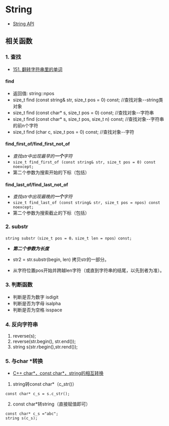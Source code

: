 # String

* [String API](http://www.cplusplus.com/reference/string/string/)

## 相关函数

### 1. 查找

* [151. 翻转字符串里的单词](https://leetcode-cn.com/problems/reverse-words-in-a-string/submissions/)

#### find

* 返回值: string::npos
* size_t find (const string& str, size_t pos = 0) const;  //查找对象--string类对象
* size_t find (const char* s, size_t pos = 0) const; //查找对象--字符串
* size_t find (const char* s, size_t pos, size_t n) const;  //查找对象--字符串的前n个字符
* size_t find (char c, size_t pos = 0) const;  //查找对象--字符

#### find_first_of/find_first_not_of

* *查找str中出现最早的**一个**字符*
* `size_t find_first_of (const string& str, size_t pos = 0) const noexcept;`
* 第二个参数为搜索开始的下标（包括）

#### find_last_of/find_last_not_of

* *查找str中出现最晚的**一个**字符*
* `size_t find_last_of (const string& str, size_t pos = npos) const noexcept;`
* 第二个参数为搜索截止的下标（包括）

### 2. substr

```
string substr（size_t pos = 0，size_t len = npos）const;
```

* ***第二个参数为长度***

* str2 = str.substr(begin, len) 拷贝str的一部分。
* 从字符位置pos开始并跨越len字符（或直到字符串的结尾，以先到者为准）。

### 3. 判断函数

* 判断是否为数字 isdigit
* 判断是否为字母 isalpha
* 判断是否为空格 isspace

### 4. 反向字符串

1. reverse(s);
2. reverse(str.begin(), str.end());
3. string s(str.rbegin(),str.rend());

### 5. 与char \*转换

* [C++ char*，const char*，string的相互转换](https://www.cnblogs.com/wuyepeng/p/9729943.html)

1. string转const char*（c_str()）
```
const char* c_s = s.c_str();
```

2. const char*转string（直接赋值即可）
```
const char* c_s ="abc";
string s(c_s);
```


